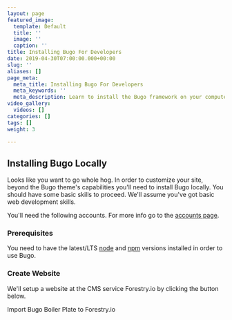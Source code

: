 ```yaml
---
layout: page
featured_image:
  template: Default
  title: ''
  image: ''
  caption: ''
title: Installing Bugo For Developers
date: 2019-04-30T07:00:00.000+00:00
slug: ''
aliases: []
page_meta:
  meta_title: Installing Bugo For Developers
  meta_keywords: ''
  meta_description: Learn to install the Bugo framework on your computer.
video_gallery:
  videos: []
categories: []
tags: []
weight: 3

---
```

## Installing Bugo Locally

Looks like you want to go whole hog. In order to customize your site, beyond the Bugo theme's capabilities you'll need to install Bugo locally. You should have some basic skills to proceed. We'll assume you've got basic web development skills.

You'll need the following accounts. For more info go to the [accounts page](/docs/accounts/ "Read more about necessary accounts.").

### Prerequisites

You need to have the latest/LTS [node](https://nodejs.org/en/download/) and [npm](https://www.npmjs.com/get-npm) versions installed in order to use Bugo.

### Create Website

We'll setup a website at the CMS service Forestry.io by clicking the button below.

<span class="btn btn-primary">Import Bugo Boiler Plate to Forestry.io</span>